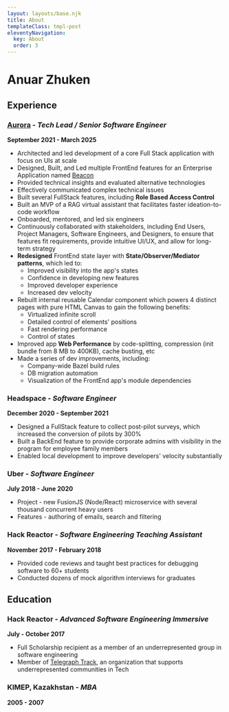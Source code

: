 ```yaml
---
layout: layouts/base.njk
title: About
templateClass: tmpl-post
eleventyNavigation:
  key: About
  order: 3
---
```

# Anuar Zhuken

## Experience

### [Aurora](https://aurora.tech/) - *Tech Lead / Senior Software Engineer*
**September 2021 - March 2025**

- Architected and led development of a core Full Stack application with focus on UIs at scale
- Designed, Built, and Led multiple FrontEnd features for an Enterprise Application named [Beacon](https://ir.aurora.tech/news-events/press-releases/detail/40/introducing-aurora-beacon-auroras-powerful-suite-of)
- Provided technical insights and evaluated alternative technologies
- Effectively communicated complex technical issues
- Built several FullStack features, including **Role Based Access Control**
- Built an MVP of a RAG virtual assistant that facilitates faster ideation-to-code workflow
- Onboarded, mentored, and led six engineers
- Continuously collaborated with stakeholders, including End Users, Project Managers, Software Engineers, and Designers, to ensure that features fit requirements, provide intuitive UI/UX, and allow for long-term strategy
- **Redesigned** FrontEnd state layer with **State/Observer/Mediator patterns**, which led to:
  - Improved visibility into the app's states
  - Confidence in developing new features
  - Improved developer experience
  - Increased dev velocity
- Rebuilt internal reusable Calendar component which powers 4 distinct pages with pure HTML Canvas to gain the following benefits:
  - Virtualized infinite scroll
  - Detailed control of elements' positions
  - Fast rendering performance
  - Control of states
- Improved app **Web Performance** by code-splitting, compression (init bundle from 8 MB to 400KB), cache busting, etc
- Made a series of dev improvements, including:
  - Company-wide Bazel build rules
  - DB migration automation
  - Visualization of the FrontEnd app's module dependencies

### **Headspace** - *Software Engineer*
**December 2020 - September 2021**

- Designed a FullStack feature to collect post-pilot surveys, which increased the conversion of pilots by 300%
- Built a BackEnd feature to provide corporate admins with visibility in the program for employee family members
- Enabled local development to improve developers' velocity substantially

### **Uber** - *Software Engineer*
**July 2018 - June 2020**

- Project - new FusionJS (Node/React) microservice with several thousand concurrent heavy users
- Features - authoring of emails, search and filtering

### **Hack Reactor** - *Software Engineering Teaching Assistant*
**November 2017 - February 2018**

- Provided code reviews and taught best practices for debugging software to 60+ students
- Conducted dozens of mock algorithm interviews for graduates

## Education

### **Hack Reactor** - *Advanced Software Engineering Immersive*
**July - October 2017**

- Full Scholarship recipient as a member of an underrepresented group in software engineering
- Member of [Telegraph Track](https://www.hackreactor.com/telegraph-track), an organization that supports underrepresented communities in Tech

### **KIMEP**, Kazakhstan - *MBA*
**2005 - 2007**

